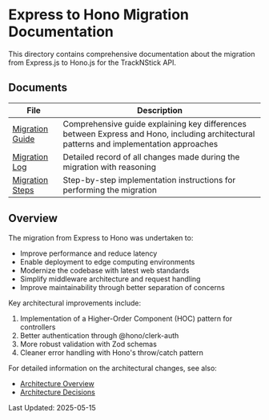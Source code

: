 # Express to Hono Migration Documentation

This directory contains comprehensive documentation about the migration from Express.js to Hono.js for the TrackNStick API.

## Documents

| File | Description |
|------|-------------|
| [Migration Guide](./MIGRATION_GUIDE.md) | Comprehensive guide explaining key differences between Express and Hono, including architectural patterns and implementation approaches |
| [Migration Log](./MIGRATION_LOG.md) | Detailed record of all changes made during the migration with reasoning |
| [Migration Steps](./MIGRATION_STEPS.md) | Step-by-step implementation instructions for performing the migration |

## Overview

The migration from Express to Hono was undertaken to:

- Improve performance and reduce latency
- Enable deployment to edge computing environments
- Modernize the codebase with latest web standards
- Simplify middleware architecture and request handling
- Improve maintainability through better separation of concerns

Key architectural improvements include:

1. Implementation of a Higher-Order Component (HOC) pattern for controllers
2. Better authentication through @hono/clerk-auth
3. More robust validation with Zod schemas
4. Cleaner error handling with Hono's throw/catch pattern

For detailed information on the architectural changes, see also:
- [Architecture Overview](../architecture/overview.md)
- [Architecture Decisions](../architecture/decisions.md)

Last Updated: 2025-05-15
